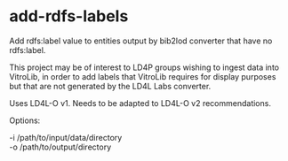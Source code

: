 # add-rdfs-labels
Add rdfs:label value to entities output by bib2lod converter that have no rdfs:label.

This project may be of interest to LD4P groups wishing to ingest data into VitroLib, in order to add labels that VitroLib requires for display purposes but that are not generated by the LD4L Labs converter.

Uses LD4L-O v1. Needs to be adapted to LD4L-O v2 recommendations. 

Options:

-i /path/to/input/data/directory   
-o /path/to/output/directory
